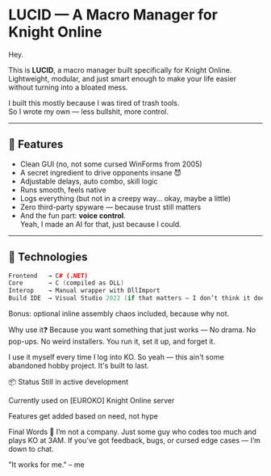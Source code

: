# LUCID — A Macro Manager for Knight Online

Hey.

This is **LUCID**, a macro manager built specifically for Knight Online.  
Lightweight, modular, and just smart enough to make your life easier without turning into a bloated mess.

I built this mostly because I was tired of trash tools.  
So I wrote my own — less bullshit, more control.

---

## 🧠 Features

- Clean GUI (no, not some cursed WinForms from 2005)
- A secret ingredient to drive opponents insane 😈
- Adjustable delays, auto combo, skill logic
- Runs smooth, feels native
- Logs everything (but not in a creepy way... okay, maybe a little)
- Zero third-party spyware — because trust still matters
- And the fun part: **voice control**.  
  Yeah, I made an AI for that, just because I could.

---

## 🔧 Technologies

```c++
Frontend   → C# (.NET)  
Core       → C (compiled as DLL)  
Interop    → Manual wrapper with DllImport  
Build IDE  → Visual Studio 2022 (if that matters — I don’t think it does)
```

Bonus: optional inline assembly chaos included, because why not.

Why use it❓ 
Because you want something that just works —
No drama. No pop-ups. No weird installers.
You run it, set it up, and forget it.

I use it myself every time I log into KO.
So yeah — this ain't some abandoned hobby project. It's built to last.

📦 Status
Still in active development

Currently used on [EUROKO] Knight Online server

Features get added based on need, not hype

Final Words 🗿
I’m not a company.
Just some guy who codes too much and plays KO at 3AM.
If you’ve got feedback, bugs, or cursed edge cases — I’m down to chat.

"It works for me."
  – me
